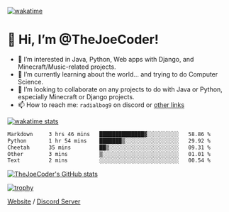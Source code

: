 [![wakatime](https://wakatime.com/badge/user/82b861fb-50d1-4a0d-aa13-67fc3da8aaec.svg)](https://wakatime.com/@82b861fb-50d1-4a0d-aa13-67fc3da8aaec)

# 👋 Hi, I’m @TheJoeCoder!
- 👀 I’m interested in Java, Python, Web apps with Django, and Minecraft/Music-related projects.
- 🌱 I’m currently learning about the world... and trying to do Computer Science.
- 💞️ I’m looking to collaborate on any projects to do with Java or Python, especially Minecraft or Django projects.
- 📫 How to reach me: `radialbog9` on discord or [other links](https://linktr.ee/Radialbog9)

[![wakatime stats](https://wakatime.com/share/@Radialbog9/171000ba-80cf-4b52-b9b7-ff8d44d2f6a4.svg)](https://wakatime.com/@Radialbog9)

<!--[![spotify-github-profile](https://spotify-github-profile.vercel.app/api/view?uid=1puuoim4z9kqgght0d4uvhvsg&cover_image=true&theme=natemoo-re&show_offline=true&bar_color=ffe047&bar_color_cover=false)](https://spotify-github-profile.vercel.app/api/view?uid=1puuoim4z9kqgght0d4uvhvsg&redirect=true)-->

<!--START_SECTION:waka-->

```txt
Markdown     3 hrs 46 mins   ██████████████▓░░░░░░░░░░   58.86 %
Python       1 hr 54 mins    ███████▒░░░░░░░░░░░░░░░░░   29.92 %
Cheetah      35 mins         ██▒░░░░░░░░░░░░░░░░░░░░░░   09.31 %
Other        3 mins          ▒░░░░░░░░░░░░░░░░░░░░░░░░   01.01 %
Text         2 mins          ░░░░░░░░░░░░░░░░░░░░░░░░░   00.54 %
```

<!--END_SECTION:waka-->

[![TheJoeCoder's GitHub stats](https://github-readme-stats.vercel.app/api?username=TheJoeCoder&theme=onedark)](https://github.com/anuraghazra/github-readme-stats)

[![trophy](https://github-profile-trophy.vercel.app/?username=TheJoeCoder&theme=onedark)](https://github.com/ryo-ma/github-profile-trophy)

[Website](https://radialbog9.uk) / [Discord Server](https://rb9.xyz/discord)
